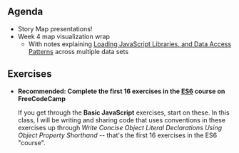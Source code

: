 ## Agenda

- Story Map presentations!
- Week 4 map visualization wrap
  - With notes explaining [Loading JavaScript Libraries, and Data Access Patterns](https://docs.google.com/presentation/d/1P7zHfpprLaz2zRP_kq--jct4F5a5YKHmW2CNI38N_-Q/edit?usp=sharing) across multiple data sets

## Exercises

* **Recommended: Complete the first 16 exercises in the [ES6](https://www.freecodecamp.org/learn/javascript-algorithms-and-data-structures/#es6) course on FreeCodeCamp**

  If you get through the **Basic JavaScript** exercises, start on these. In this class, I will be writing and sharing code that uses conventions in these exercises up through _Write Concise Object Literal Declarations Using Object Property Shorthand_ -- that's the first 16 exercises in the ES6 "course".
